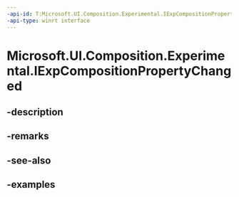 ```yaml
---
-api-id: T:Microsoft.UI.Composition.Experimental.IExpCompositionPropertyChanged
-api-type: winrt interface
---
```


# Microsoft.UI.Composition.Experimental.IExpCompositionPropertyChanged

<!--
public interface IExpCompositionPropertyChanged
-->


## -description

## -remarks

## -see-also

## -examples


